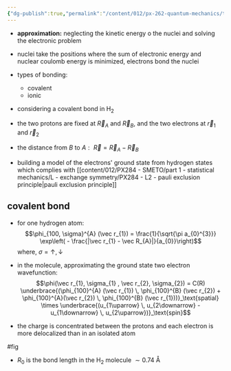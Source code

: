 ```yaml
---
{"dg-publish":true,"permalink":"/content/012/px-262-quantum-mechanics/term-2/h-many-particles/px-262-h11-molecules/","noteIcon":"1","created":"2025-01-30T10:30:05.368+00:00","updated":"2025-01-30T12:02:37.140+00:00"}
---
```


- **approximation:** neglecting the kinetic energy o the nuclei and solving the electronic problem
- nuclei take the positions where the sum of electronic energy and nuclear coulomb energy is minimized, electrons bond the nuclei
- types of bonding:
	- covalent
	- ionic

- considering a covalent bond in H$_{2}$
- the two protons are fixed at $\vec R_{A}$ and $\vec R_{B}$, and the two electrons at $\vec r_{1}$ and $\vec r_{2}$
- the distance from $B$ to ${} A: {}$ ${} \vec R = \vec R_{A} - \vec R_B$
- building a model of the electrons' ground state from hydrogen states which complies with [[content/012/PX284 - SMETO/part 1 - statistical mechanics/L - exchange symmetry/PX284 - L2 - pauli exclusion principle\|pauli exclusion principle]]
## covalent bond
- for one hydrogen atom:
$$\phi_{100, \sigma}^{A} (\vec r_{1}) = \frac{1}{\sqrt{\pi a_{0}^{3}}} \exp\left( - \frac{|\vec r_{1} - \vec R_{A}|}{a_{0}}\right)$$
	where, $\sigma = \uparrow , \,\downarrow$

- in the molecule, approximating the ground state two electron wavefunction:
$$\phi(\vec r_{1}, \sigma_{1} , \vec r_{2}, \sigma_{2}) = C(R) \underbrace{(\phi_{100}^{A} (\vec r_{1})  \, \phi_{100}^{B} (\vec r_{2}) + \phi_{100}^{A}(\vec r_{2}) \, \phi_{100}^{B} (\vec r_{1}))}_\text{spatial} \times \underbrace{(u_{1\uparrow} \, u_{2\downarrow} - u_{1\downarrow} \, u_{2\uparrow})}_\text{spin}$$

- the charge is concentrated between the protons and each electron is more delocalized than in an isolated atom

#fig 

- $R_{0}$ is the bond length in the H$_2$ molecule $\sim 0.74$ Å
